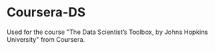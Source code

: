 # Coursera-DS
Used for the course "The Data Scientist’s Toolbox, by Johns Hopkins University" from Coursera. 

